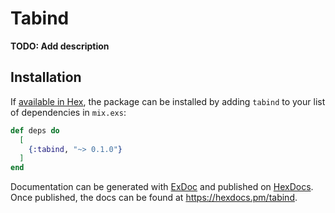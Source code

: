 # Tabind

**TODO: Add description**

## Installation

If [available in Hex](https://hex.pm/docs/publish), the package can be installed
by adding `tabind` to your list of dependencies in `mix.exs`:

```elixir
def deps do
  [
    {:tabind, "~> 0.1.0"}
  ]
end
```

Documentation can be generated with [ExDoc](https://github.com/elixir-lang/ex_doc)
and published on [HexDocs](https://hexdocs.pm). Once published, the docs can
be found at <https://hexdocs.pm/tabind>.

